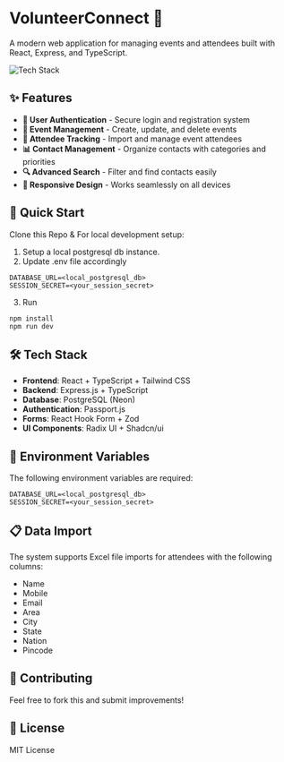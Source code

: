 
# VolunteerConnect 🎉

A modern web application for managing events and attendees built with React, Express, and TypeScript.

![Tech Stack](https://skillicons.dev/icons?i=ts,react,express,tailwind,vite)

## ✨ Features

- **👤 User Authentication** - Secure login and registration system
- **📅 Event Management** - Create, update, and delete events
- **👥 Attendee Tracking** - Import and manage event attendees
- **📊 Contact Management** - Organize contacts with categories and priorities
- **🔍 Advanced Search** - Filter and find contacts easily
- **📱 Responsive Design** - Works seamlessly on all devices

## 🚀 Quick Start

Clone this Repo & For local development setup:
1. Setup a local postgresql db instance.
2. Update .env file accordingly

```env
DATABASE_URL=<local_postgresql_db>
SESSION_SECRET=<your_session_secret>
```
3. Run
```
npm install
npm run dev
```

## 🛠️ Tech Stack

- **Frontend**: React + TypeScript + Tailwind CSS
- **Backend**: Express.js + TypeScript
- **Database**: PostgreSQL (Neon)
- **Authentication**: Passport.js
- **Forms**: React Hook Form + Zod
- **UI Components**: Radix UI + Shadcn/ui

## 🔐 Environment Variables

The following environment variables are required:

```env
DATABASE_URL=<local_postgresql_db>
SESSION_SECRET=<your_session_secret>
```

## 📋 Data Import

The system supports Excel file imports for attendees with the following columns:
- Name
- Mobile
- Email
- Area
- City
- State
- Nation
- Pincode

## 🤝 Contributing

Feel free to fork this and submit improvements!

## 📝 License

MIT License
